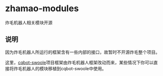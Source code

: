 # zhamao-modules
炸毛机器人相关模块开源

## 说明
因为炸毛机器人所运行的框架含有一些内部的接口，故暂时不开源炸毛整个项目。

这里，[cqbot-swoole](https://github.com/crazywhalecc/cqbot-swoole)项目框架由炸毛机器人框架改动而来，某些情况下你可以直接将炸毛机器人的模块移植到cqbot-swoole中使用。
